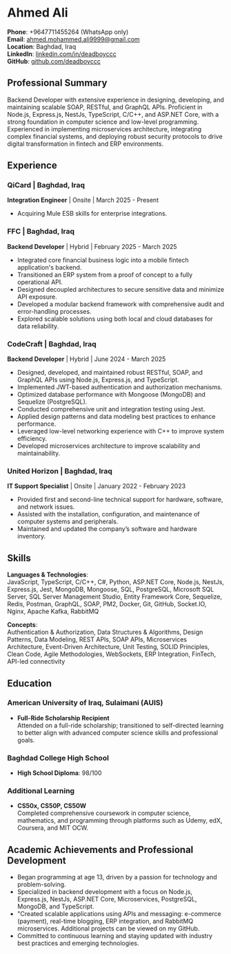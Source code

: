 # Ahmed Ali

**Phone**: +9647711455264 (WhatsApp only)  
**Email**: [ahmed.mohammed.ali9999@gmail.com](mailto:ahmed.mohammed.ali9999@gmail.com)  
**Location**: Baghdad, Iraq  
**LinkedIn**: [linkedin.com/in/deadboyccc](https://www.linkedin.com/in/deadboyccc)  
**GitHub**: [github.com/deadboyccc](https://github.com/deadboyccc)

## Professional Summary

Backend Developer with extensive experience in designing, developing, and maintaining scalable SOAP, RESTful, and GraphQL APIs. Proficient in Node.js, Express.js, NestJs, TypeScript, C/C++, and ASP.NET Core, with a strong foundation in computer science and low-level programming. Experienced in implementing microservices architecture, integrating complex financial systems, and deploying robust security protocols to drive digital transformation in fintech and ERP environments.

## Experience

### QiCard | Baghdad, Iraq
**Integration Engineer** | Onsite | March 2025 - Present  
- Acquiring Mule ESB skills for enterprise integrations.

### FFC | Baghdad, Iraq
**Backend Developer** | Hybrid | February 2025 - March 2025  
- Integrated core financial business logic into a mobile fintech application's backend.
- Transitioned an ERP system from a proof of concept to a fully operational API.
- Designed decoupled architectures to secure sensitive data and minimize API exposure.
- Developed a modular backend framework with comprehensive audit and error-handling processes.
- Explored scalable solutions using both local and cloud databases for data reliability.

### CodeCraft | Baghdad, Iraq
**Backend Developer** | Hybrid | June 2024 - March 2025  
- Designed, developed, and maintained robust RESTful, SOAP, and GraphQL APIs using Node.js, Express.js, and TypeScript.
- Implemented JWT-based authentication and authorization mechanisms.
- Optimized database performance with Mongoose (MongoDB) and Sequelize (PostgreSQL).
- Conducted comprehensive unit and integration testing using Jest.
- Applied design patterns and data modeling best practices to enhance performance.
- Leveraged low-level networking experience with C++ to improve system efficiency.
- Developed microservices architecture to improve scalability and maintainability.

### United Horizon | Baghdad, Iraq
**IT Support Specialist** | Onsite | January 2022 - February 2023  
- Provided first and second-line technical support for hardware, software, and network issues.
- Assisted with the installation, configuration, and maintenance of computer systems and peripherals.
- Maintained and updated the company’s software and hardware inventory.

## Skills

**Languages & Technologies**:  
JavaScript, TypeScript, C/C++, C#, Python, ASP.NET Core, Node.js, NestJs, Express.js, Jest, MongoDB, Mongoose, SQL, PostgreSQL, Microsoft SQL Server, SQL Server Management Studio, Entity Framework Core, Sequelize, Redis, Postman, GraphQL, SOAP, PM2, Docker, Git, GitHub, Socket.IO, Nginx, Apache Kafka, RabbitMQ

**Concepts**:  
Authentication & Authorization, Data Structures & Algorithms, Design Patterns, Data Modeling, REST APIs, SOAP APIs, Microservices Architecture, Event-Driven Architecture, Unit Testing, SOLID Principles, Clean Code, Agile Methodologies, WebSockets, ERP Integration, FinTech, API-led connectivity

## Education

### American University of Iraq, Sulaimani (AUIS)
- **Full-Ride Scholarship Recipient**  
  Attended on a full-ride scholarship; transitioned to self-directed learning to better align with advanced computer science skills and professional goals.

### Baghdad College High School
- **High School Diploma**: 98/100

### Additional Learning
- **CS50x, CS50P, CS50W**  
  Completed comprehensive coursework in computer science, mathematics, and programming through platforms such as Udemy, edX, Coursera, and MIT OCW.

## Academic Achievements and Professional Development

- Began programming at age 13, driven by a passion for technology and problem-solving.
- Specialized in backend development with a focus on Node.js, Express.js, NestJs, ASP.NET Core, Microservices, PostgreSQL, MongoDB, and TypeScript.
- "Created scalable applications using APIs and messaging: e-commerce (payment), real-time blogging, ERP integration, and RabbitMQ microservices. Additional projects can be viewed on my GitHub.
- Committed to continuous learning and staying updated with industry best practices and emerging technologies.
